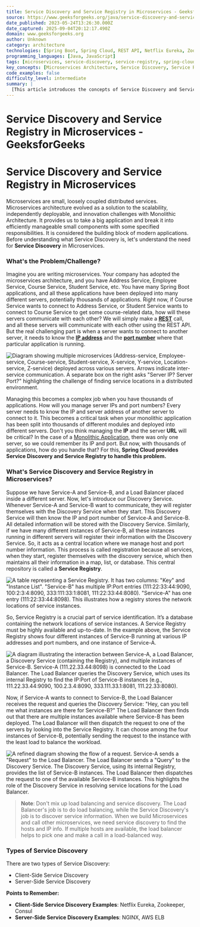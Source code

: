 ```yaml
---
title: Service Discovery and Service Registry in Microservices - GeeksforGeeks
source: https://www.geeksforgeeks.org/java/service-discovery-and-service-registry-in-microservices/
date_published: 2023-05-24T13:26:30.000Z
date_captured: 2025-09-04T20:12:17.490Z
domain: www.geeksforgeeks.org
author: Unknown
category: architecture
technologies: [Spring Boot, Spring Cloud, REST API, Netflix Eureka, Zookeeper, Consul, NGINX, AWS ELB, Load Balancer]
programming_languages: [Java, JavaScript]
tags: [microservices, service-discovery, service-registry, spring-cloud, distributed-systems, load-balancing, rest-api, architecture, java, networking]
key_concepts: [Microservices Architecture, Service Discovery, Service Registry, Client-Side Service Discovery, Server-Side Service Discovery, Load Balancing, Monolithic Architecture, Distributed Systems]
code_examples: false
difficulty_level: intermediate
summary: |
  [This article introduces the concepts of Service Discovery and Service Registry within a microservices architecture. It explains the challenges of managing dynamic network locations (IP addresses and port numbers) for numerous distributed services, contrasting it with monolithic applications. The solution involves a central Discovery Service where microservices register their instances, forming a Service Registry. This mechanism allows other services and load balancers to efficiently locate and communicate with specific service instances. The article also distinguishes between client-side and server-side service discovery, providing examples for each type.]
---
```

# Service Discovery and Service Registry in Microservices - GeeksforGeeks

# Service Discovery and Service Registry in Microservices

Microservices are small, loosely coupled distributed services. Microservices architecture evolved as a solution to the scalability, independently deployable, and innovation challenges with Monolithic Architecture. It provides us to take a big application and break it into efficiently manageable small components with some specified responsibilities. It is considered the building block of modern applications. Before understanding what Service Discovery is, let's understand the need for **Service Discovery** in Microservices.

### What's the Problem/Challenge?

Imagine you are writing microservices. Your company has adopted the microservices architecture, and you have Address Service, Employee Service, Course Service, Student Service, etc. You have many Spring Boot applications, and all these applications have been deployed into many different servers, potentially thousands of applications. Right now, if Course Service wants to connect to Address Service, or Student Service wants to connect to Course Service to get some course-related data, how will these servers communicate with each other? We will simply make a [**REST**](https://www.geeksforgeeks.org/node-js/rest-api-introduction/) call, and all these servers will communicate with each other using the REST API. But the real challenging part is when a server wants to connect to another server, it needs to know the [**IP address**](https://www.geeksforgeeks.org/computer-science-fundamentals/what-is-an-ip-address/) and the [**port number**](https://www.geeksforgeeks.org/computer-networks/difference-between-ip-address-and-port-number/) where that particular application is running.

![Diagram showing multiple microservices (Address-service, Employee-service, Course-service, Student-service, X-service, Y-service, Location-service, Z-service) deployed across various servers. Arrows indicate inter-service communication. A separate box on the right asks "Server IP? Server Port?" highlighting the challenge of finding service locations in a distributed environment.](https://media.geeksforgeeks.org/wp-content/uploads/20230413194432/3-(1).webp)

Managing this becomes a complex job when you have thousands of applications. How will you manage server IPs and port numbers? Every server needs to know the IP and server address of another server to connect to it. This becomes a critical task when your monolithic application has been split into thousands of different modules and deployed into different servers. Don't you think managing the **IP** and the server **URL** will be critical? In the case of a [Monolithic Application](https://www.geeksforgeeks.org/software-engineering/monolithic-vs-microservices-architecture/), there was only one server, so we could remember its IP and port. But now, with thousands of applications, how do you handle that? For this, **Spring Cloud provides Service Discovery and Service Registry to handle this problem.**

### What's Service Discovery and Service Registry in Microservices?

Suppose we have Service-A and Service-B, and a Load Balancer placed inside a different server. Now, let's introduce our Discovery Service. Whenever Service-A and Service-B want to communicate, they will register themselves with the Discovery Service when they start. This Discovery Service will then know the IP and port number of Service-A and Service-B. All detailed information will be stored with the Discovery Service. Similarly, if we have many different instances of Service-B, all these instances running in different servers will register their information with the Discovery Service. So, it acts as a central location where we manage host and port number information. This process is called registration because all services, when they start, register themselves with the discovery service, which then maintains all their information in a map, list, or database. This central repository is called a **Service Registry**.

![A table representing a Service Registry. It has two columns: "Key" and "Instance List". "Service-B" has multiple IP:Port entries (111:22:33:44:9090, 100:2:3:4:8090, 333:111:33:1:8081, 111:22:33:44:8080). "Service-A" has one entry (111:22:33:44:8098). This illustrates how a registry stores the network locations of service instances.](https://media.geeksforgeeks.org/wp-content/uploads/20230514132146/1.webp)

So, Service Registry is a crucial part of service identification. It’s a database containing the network locations of service instances. A Service Registry must be highly available and up-to-date. In the example above, the Service Registry shows four different instances of Service-B running at various IP addresses and port numbers, and one instance of Service-A.

![A diagram illustrating the interaction between Service-A, a Load Balancer, a Discovery Service (containing the Registry), and multiple instances of Service-B. Service-A (111.22.33.44:8098) is connected to the Load Balancer. The Load Balancer queries the Discovery Service, which uses its internal Registry to find the IP:Port of Service-B instances (e.g., 111.22.33.44:9090, 100.2.3.4:8090, 333.111.33.1:8081, 111.22.33:8080).](https://media.geeksforgeeks.org/wp-content/uploads/20230514132147/3.webp)

Now, if Service-A wants to connect to Service-B, the Load Balancer receives the request and queries the Discovery Service: "Hey, can you tell me what instances are there for Service-B?" The Load Balancer then finds out that there are multiple instances available where Service-B has been deployed. The Load Balancer will then dispatch the request to one of the servers by looking into the Service Registry. It can choose among the four instances of Service-B, potentially sending the request to the instance with the least load to balance the workload.

![A refined diagram showing the flow of a request. Service-A sends a "Request" to the Load Balancer. The Load Balancer sends a "Query" to the Discovery Service. The Discovery Service, using its internal Registry, provides the list of Service-B instances. The Load Balancer then dispatches the request to one of the available Service-B instances. This highlights the role of the Discovery Service in resolving service locations for the Load Balancer.](https://media.geeksforgeeks.org/wp-content/uploads/20230514132146/2.webp)

> **Note**: Don't mix up load balancing and service discovery. The Load Balancer's job is to do load balancing, while the Service Discovery's job is to discover service information. When we build Microservices and call other microservices, we need service discovery to find the hosts and IP info. If multiple hosts are available, the load balancer helps to pick one and make a call in a load-balanced way.

### Types of Service Discovery

There are two types of Service Discovery:

*   Client-Side Service Discovery
*   Server-Side Service Discovery

**Points to Remember:**

*   **Client-Side Service Discovery Examples**: Netflix Eureka, Zookeeper, Consul
*   **Server-Side Service Discovery Examples**: NGINX, AWS ELB